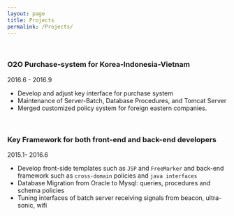 ```yaml
---
layout: page
title: Projects
permalink: /Projects/
---
```


<br>

### O2O Purchase-system for Korea-Indonesia-Vietnam
<time> 2016.6 - 2016.9 </time>
- Develop and adjust key interface for purchase system
- Maintenance of Server-Batch, Database Procedures, and Tomcat Server
- Merged customized policy system for foreign eastern companies.

<br>

### Key Framework for both front-end and back-end developers
<time> 2015.1- 2016.6 </time>
- Develop front-side templates such as `JSP` and `FreeMarker` and back-end framework such as `cross-domain` policies and `java interfaces`
- Database Migration from Oracle to Mysql: queries, procedures and schema policies
- Tuning interfaces of batch server receiving signals from beacon, ultra-sonic, wifi
